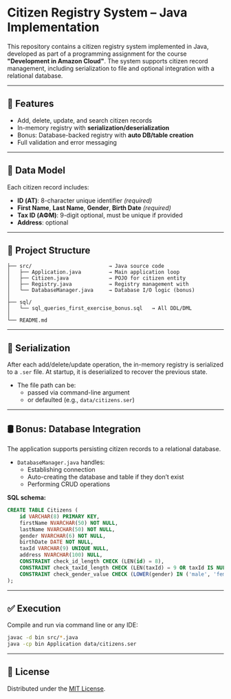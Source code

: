 # Citizen Registry System – Java Implementation

This repository contains a citizen registry system implemented in Java, developed as part of a programming assignment for the course **"Development in Amazon Cloud"**. The system supports citizen record management, including serialization to file and optional integration with a relational database.

---

## 🎯 Features

- Add, delete, update, and search citizen records
- In-memory registry with **serialization/deserialization**
- Bonus: Database-backed registry with **auto DB/table creation**
- Full validation and error messaging

---

## 🧩 Data Model

Each citizen record includes:

- **ID (ΑΤ)**: 8-character unique identifier *(required)*
- **First Name**, **Last Name**, **Gender**, **Birth Date** *(required)*
- **Tax ID (ΑΦΜ)**: 9-digit optional, must be unique if provided
- **Address**: optional

---

## 🧱 Project Structure

```
├── src/                         → Java source code
│   ├── Application.java         → Main application loop  
│   ├── Citizen.java             → POJO for citizen entity  
│   ├── Registry.java            → Registry management with  
│   └── DatabaseManager.java     → Database I/O logic (bonus)  
│
├── sql/
│   └── sql_queries_first_exercise_bonus.sql   → All DDL/DML   
│  
└── README.md
```

---

## 💾 Serialization

After each add/delete/update operation, the in-memory registry is serialized to a `.ser` file. At startup, it is deserialized to recover the previous state.

- The file path can be:
  - passed via command-line argument
  - or defaulted (e.g., `data/citizens.ser`)

---

## 🛢️ Bonus: Database Integration

The application supports persisting citizen records to a relational database.

- `DatabaseManager.java` handles:
  - Establishing connection
  - Auto-creating the database and table if they don’t exist
  - Performing CRUD operations

**SQL schema:**

```sql
CREATE TABLE Citizens (
    id VARCHAR(8) PRIMARY KEY,
    firstName NVARCHAR(50) NOT NULL,
    lastName NVARCHAR(50) NOT NULL,
    gender NVARCHAR(6) NOT NULL,
    birthDate DATE NOT NULL,
    taxId VARCHAR(9) UNIQUE NULL,
    address NVARCHAR(100) NULL,
    CONSTRAINT check_id_length CHECK (LEN(id) = 8),
    CONSTRAINT check_taxId_length CHECK (LEN(taxId) = 9 OR taxId IS NULL),
    CONSTRAINT check_gender_value CHECK (LOWER(gender) IN ('male', 'female'))
);
```

---

## ✅ Execution

Compile and run via command line or any IDE:

```bash
javac -d bin src/*.java
java -cp bin Application data/citizens.ser
```

---

## 📄 License

Distributed under the [MIT License](LICENSE).
